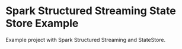 # Spark Structured Streaming State Store Example

Example project with Spark Structured Streaming and StateStore. 


